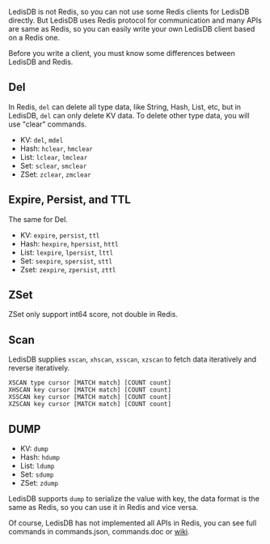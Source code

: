 
LedisDB is not Redis, so you can not use some Redis clients for LedisDB directly. 
But LedisDB uses Redis protocol for communication and many APIs are same as Redis, 
so you can easily write your own LedisDB client based on a Redis one.

Before you write a client, you must know some differences between LedisDB and Redis.

## Del

In Redis, `del` can delete all type data, like String, Hash, List, etc, but in LedisDB, `del` can only delete KV data. To delete other type data, you will use "clear" commands.

+ KV:     `del`, `mdel` 
+ Hash:   `hclear`, `hmclear` 
+ List:   `lclear`, `lmclear`
+ Set:    `sclear`, `smclear`  
+ ZSet:   `zclear`, `zmclear`

## Expire, Persist, and TTL

The same for Del.

+ KV:     `expire`, `persist`, `ttl` 
+ Hash:   `hexpire`, `hpersist`, `httl` 
+ List:   `lexpire`, `lpersist`, `lttl`
+ Set:    `sexpire`, `spersist`, `sttl`  
+ Zset:   `zexpire`, `zpersist`, `zttl`

## ZSet

ZSet only support int64 score, not double in Redis.


## Scan

LedisDB supplies `xscan`, `xhscan`, `xsscan`, `xzscan` to fetch data iteratively and reverse iteratively.

```
XSCAN type cursor [MATCH match] [COUNT count]
XHSCAN key cursor [MATCH match] [COUNT count]
XSSCAN key cursor [MATCH match] [COUNT count]
XZSCAN key cursor [MATCH match] [COUNT count]
```

## DUMP

+ KV: `dump`
+ Hash: `hdump`
+ List: `ldump`
+ Set: `sdump`
+ ZSet: `zdump`

LedisDB supports `dump` to serialize the value with key, the data format is the same as Redis, so you can use it in Redis and vice versa. 

Of course, LedisDB has not implemented all APIs in Redis, you can see full commands in commands.json, commands.doc or [wiki](https://github.com/uchti/ledisdb/wiki/Commands).